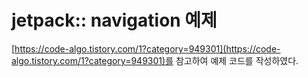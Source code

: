 
# jetpack:: navigation 예제 <br>
[https://code-algo.tistory.com/1?category=949301](https://code-algo.tistory.com/1?category=949301)를 참고하여 예제 코드를 작성하였다.
